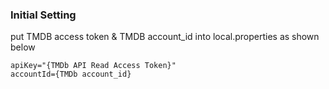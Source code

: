 ### Initial Setting
put TMDB access token & TMDB account_id into local.properties as shown below

```
apiKey="{TMDb API Read Access Token}"
accountId={TMDb account_id}
```

